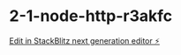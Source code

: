 # 2-1-node-http-r3akfc
[Edit in StackBlitz next generation editor ⚡️](https://stackblitz.com/~/github.com/Verokina89/2-1-node-http-r3akfc)

